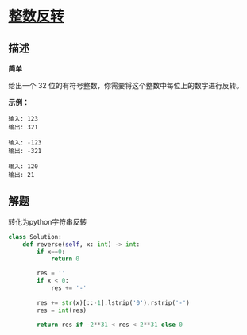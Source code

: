 # [整数反转](https://leetcode-cn.com/problems/reverse-integer/)

## 描述  
**简单**   

给出一个 32 位的有符号整数，你需要将这个整数中每位上的数字进行反转。  

**示例：**

    输入: 123
    输出: 321
    
    输入: -123
    输出: -321
    
    输入: 120
    输出: 21

## 解题  

转化为python字符串反转
```python
class Solution:
    def reverse(self, x: int) -> int:
        if x==0:
            return 0

        res = ''
        if x < 0:
            res += '-'
        
        res += str(x)[::-1].lstrip('0').rstrip('-')
        res = int(res)

        return res if -2**31 < res < 2**31 else 0
```
